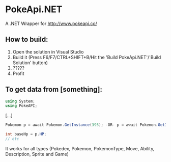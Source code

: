 PokeApi.NET
===========

A .NET Wrapper for http://www.pokeapi.co/

How to build:
------------

1. Open the solution in Visual Studio
2. Build it (Press F6/F7/CTRL+SHIFT+B/Hit the 'Build PokeApi.NET'/'Build Solution' button)
3. ?????
4. Profit


To get data from [something]:
-----------------------------

``` cs
using System;
using PokeAPI;
```
[...]
``` cs
Pokemon p = await Pokemon.GetInstance(395); -OR- p = await Pokemon.GetInstance("Lucario");

int baseHp = p.HP;
// etc
```

It works for all types (Pokedex, Pokemon, PokemonType, Move, Ability, Description, Sprite and Game)
